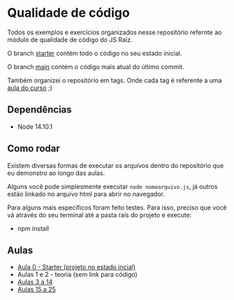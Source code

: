 # Qualidade de código

Todos os exemplos e exercícios organizados nesse repositório refernte ao módulo de qualidade de código do JS Raiz.

O branch [starter](https://github.com/jsraiz/qualidade-codigo/tree/starter) contém todo o código no seu estado inicial.

O branch [main](https://github.com/jsraiz/qualidade-codigo/tree/main) contém o código mais atual do último commit.

Também organizei o repositório em tags. Onde cada tag é referente a uma [aula do curso](https://github.com/jsraiz/qualidade-codigo/blob/main/CHANGELOG.md) ;)

## Dependências
- Node 14.10.1

## Como rodar
Existem diversas formas de executar os arquivos dentro do repositório que eu demonstro ao longo das aulas.

Alguns você pode simplesmente executar `node nomearquivo.js`, já outros estão linkado no arquivo html para abrir no navegador.

Para alguns mais específicos foram feito testes. Para isso, preciso que você vá através do seu terminal até a pasta raís do projeto e execute:

- npm install


## Aulas
- [Aula 0 - Starter (projeto no estado incial)](https://github.com/jsraiz/qualidade-codigo/tree/starter)
- Aulas 1 e 2 - teoria (sem link para código)
- [Aulas 3 a 14](https://github.com/jsraiz/qualidade-codigo/tree/main/00-code-smells)
- [Aulas 15 a 25](https://github.com/jsraiz/qualidade-codigo/tree/1.0.12/01-conditionals/00-examples)